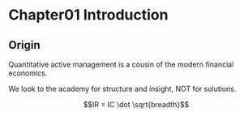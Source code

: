 # Chapter01 Introduction

## Origin

Quantitative active management is a cousin of the modern financial economics.

We look to the academy for structure and insight, NOT for solutions.

$$IR = IC \dot \sqrt{breadth}$$
